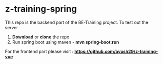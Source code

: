 # z-training-spring
This repo is the backend part of the BE-Training project.
To test out the server 
1. <b>Download</b> or <b>clone</b> the repo
2. Run spring boot using maven - <b>mvn spring-boot:run</b>

For the frontend part please visit : <b> https://github.com/ayush29/z-training-vue </b>
